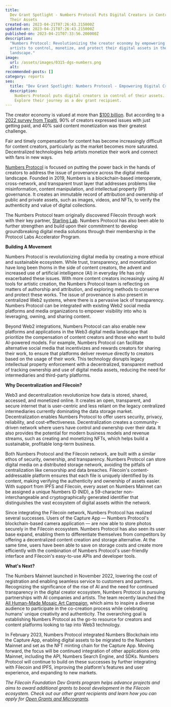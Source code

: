 ```yaml
---
title:
  Dev Grant Spotlight - Numbers Protocol Puts Digital Creators in Control of
  Their Assets
created-on: 2023-04-21T07:26:43.215000Z
updated-on: 2023-04-21T07:26:43.215000Z
published-on: 2023-04-21T07:33:56.200000Z
description:
  "Numbers Protocol: Revolutionizing the creator economy by empowering
  artists to control, monetize, and protect their digital assets in the Web2 and Web3
  landscape."
image:
  url: /assets/images/0315-dgs-numbers.png
  alt:
recommended-posts: []
category: reports
seo:
  title: "Dev Grant Spotlight: Numbers Protocol - Empowering Digital Creators"
  description:
    Numbers Protocol puts digital creators in control of their assets.
    Explore their journey as a dev grant recipient.
---
```


The creator economy is valued at more than [$100 billion](https://www.zippia.com/advice/creator-economy-statistics/#:~:text=There%20are%20an%20estimated%2050,to%20be%20worth%20%24104.2%20billion.). But according to a [2022 survey from Tipalti](https://tipalti.com/tipalti-study-identifies-compensation-issues-as-threat-to-creator-economy-success/), 90% of creators expressed issues with just getting paid, and 40% said content monetization was their greatest challenge.

Fair and timely compensation for content has become increasingly difficult for content creators, particularly as the market becomes more saturated. Decentralized technologies help artists monetize their work and connect with fans in new ways.

[Numbers Protocol](https://www.numbersprotocol.io/) is focused on putting the power back in the hands of creators to address the issue of provenance across the digital media landscape. Founded in 2019, Numbers is a blockchain-based interoperate, cross-network, and transparent trust layer that addresses problems like misinformation, content manipulation, and intellectual property (IP) governance. It creates an immutable record of attribution and ownership of public and private assets, such as images, videos, and NFTs, to verify the authenticity and value of digital collections.

The Numbers Protocol team originally discovered Filecoin through work with their key partner, [Starling Lab](https://www.starlinglab.org/). Numbers Protocol has also been able to further strengthen and build upon their commitment to develop groundbreaking digital media solutions through their membership in the Protocol Labs Accelerator Program.

**Building A Movement**

Numbers Protocol is revolutionizing digital media by creating a more ethical and sustainable ecosystem. While trust, transparency, and monetization have long been thorns in the side of content creators, the advent and increased use of artificial intelligence (AI) in everyday life has only exacerbated these issues. With more content creators increasingly using AI tools for artistic creation, the Numbers Protocol team is reflecting on matters of authorship and attribution, and exploring methods to conserve and protect these works. The issue of provenance is also present in centralized Web2 systems, where there is a pervasive lack of transparency. Numbers Protocol can be integrated with existing Web2 social media platforms and media organizations to empower visibility into who is leveraging, owning, and sharing content.

Beyond Web2 integrations, Numbers Protocol can also enable new platforms and applications in the Web3 digital media landscape that prioritize the compensation of content creators and those who want to build AI-powered models. For example, Numbers Protocol can facilitate alternative social media that incentivizes and rewards creators for sharing their work, to ensure that platforms deliver revenue directly to creators based on the usage of their work. This technology disrupts legacy intellectual property enforcement with a decentralized, transparent method of tracking ownership and use of digital media assets, reducing the need for intermediaries and third-party platforms.

**Why Decentralization and Filecoin?**

Web3 and decentralization revolutionize how data is stored, shared, accessed, and monetized online. It creates an open, transparent, and secure internet that is user-centric and less reliant on the legacy centralized intermediaries currently dominating the data storage market. Decentralization enables Numbers Protocol to offer users security, privacy, reliability, and cost-effectiveness. Decentralization creates a community-driven network where users have control and ownership over their data. It also provides the potential for modern business models and revenue streams, such as creating and monetizing NFTs, which helps build a sustainable, profitable long-term business.

Both Numbers Protocol and the Filecoin network, are built with a similar ethos of security, ownership, and transparency. Numbers Protocol can store digital media on a distributed storage network, avoiding the pitfalls of centralization like censorship and data breaches. Filecoin's content-addressable platform ensures that each file is uniquely identified by its content, making verifying the authenticity and ownership of assets easier. With support from IPFS and Filecoin, every asset on Numbers Mainnet can be assigned a unique Numbers ID (NID), a 59-character non-interchangeable and cryptographically generated identifier that distinguishes the vast ecosystem of digital assets within the network.

Since integrating the Filecoin network, Numbers Protocol has realized several successes. Users of the Capture App — Numbers Protocol's blockchain-based camera application — are now able to store photos securely in the Filecoin ecosystem. Numbers Protocol has also seen its user base expand, enabling them to differentiate themselves from competitors by offering a decentralized content creation and storage alternative. At the same time, users have been able to save on storage costs and create more efficiently with the combination of Numbers Protocol's user-friendly interface and Filecoin's easy-to-use APIs and developer tools.

**What's Next?**

The Numbers Mainnet launched in November 2022, lowering the cost of registration and enabling seamless service to customers and partners. Recognizing the significance of the rise of AI and the need for continued transparency in the digital creator ecosystem, Numbers Protocol is pursuing partnerships with AI companies and artists. The team recently launched the [All Human-Made Mosaic Art Campaign](https://all-human-made.numbersprotocol.io/), which aims to inspire a diverse audience to participate in the co-creation process while celebrating humans' unique creativity and authenticity. The overarching goal is establishing Numbers Protocol as the go-to resource for creators and content platforms looking to tap into Web3 technology.

In February 2023, Numbers Protocol integrated Numbers Blockchain into the Capture App, enabling digital assets to be migrated to the Numbers Mainnet and set as the NFT minting chain for the Capture App. Moving forward, the focus will be continued integration of other applications onto Mainnet, including the API, Numbers Search Engine, and SDKs. Numbers Protocol will continue to build on these successes by further integrating with Filecoin and IPFS, improving the platform's features and user experience, and expanding to new markets.

_The Filecoin Foundation Dev Grants program helps advance projects and aims to award additional grants to boost development in the Filecoin ecosystem. Check out our other grant recipients and learn how you can apply for_ [_Open Grants and Microgrants_](https://fil.org/grants)_._
